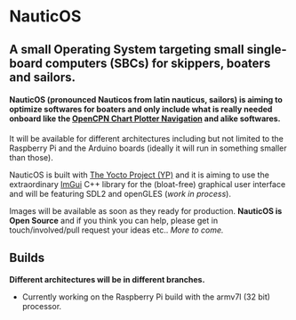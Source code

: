 # NauticOS

## A small Operating System targeting small single-board computers (SBCs) for skippers, boaters and sailors.



#### NauticOS (pronounced Nauticos from latin nauticus, sailors) is aiming to optimize softwares for boaters and only include what is really needed onboard like the [OpenCPN Chart Plotter Navigation](https://github.com/OpenCPN/OpenCPN) and alike softwares. 

It will be available for different architectures including but not limited to the Raspberry Pi and the Arduino boards (ideally it will run in something smaller than those).


NauticOS is built with [The Yocto Project (YP)](https://www.yoctoproject.org/) and it is aiming to use the extraordinary [ImGui](https://github.com/ocornut/imgui) C++ library for the (bloat-free) graphical user interface and will be featuring SDL2 and openGLES (*work in process*).

Images will be available as soon as they ready for production. **NauticOS is Open Source**  and if you think you can help, please get in touch/involved/pull request your ideas etc.. *More to come.*

## Builds

**Different architectures will be in different branches.**

- Currently working on the Raspberry Pi build with the armv7l (32 bit) processor.




    
    
